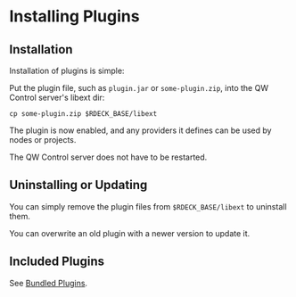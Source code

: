 # Installing Plugins

## Installation

Installation of plugins is simple:

Put the plugin file, such as `plugin.jar` or `some-plugin.zip`, into the QW Control
server's libext dir:

    cp some-plugin.zip $RDECK_BASE/libext

The plugin is now enabled, and any providers it defines can be used by nodes
or projects.

The QW Control server does not have to be restarted.

## Uninstalling or Updating

You can simply remove the plugin files from `$RDECK_BASE/libext` to uninstall
them.

You can overwrite an old plugin with a newer version to update it.

## Included Plugins

See [Bundled Plugins](/administration/configuration/plugins/bundled-plugins.md).
